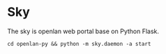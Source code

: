 # Sky
The sky is openlan web portal base on Python Flask. 

    cd openlan-py && python -m sky.daemon -a start